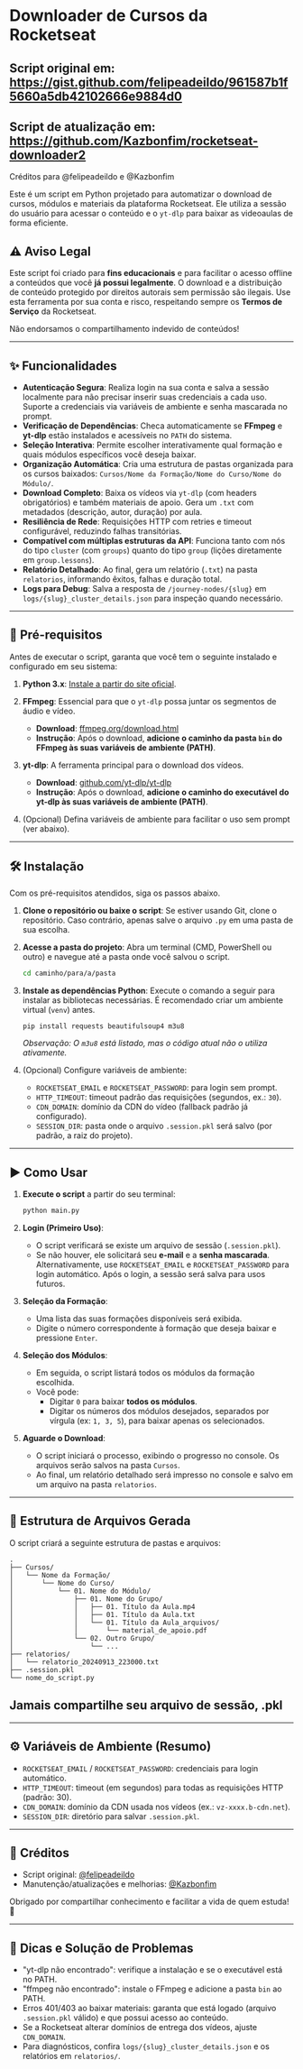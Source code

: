 # Downloader de Cursos da Rocketseat

## Script original em: https://gist.github.com/felipeadeildo/961587b1f5660a5db42102666e9884d0

## Script de atualização em: https://github.com/Kazbonfim/rocketseat-downloader2

Créditos para @felipeadeildo e @Kazbonfim

Este é um script em Python projetado para automatizar o download de cursos, módulos e materiais da plataforma Rocketseat. Ele utiliza a sessão do usuário para acessar o conteúdo e o `yt-dlp` para baixar as videoaulas de forma eficiente.

## ⚠️ Aviso Legal

Este script foi criado para **fins educacionais** e para facilitar o acesso offline a conteúdos que você **já possui legalmente**. O download e a distribuição de conteúdo protegido por direitos autorais sem permissão são ilegais. Use esta ferramenta por sua conta e risco, respeitando sempre os **Termos de Serviço** da Rocketseat.

Não endorsamos o compartilhamento indevido de conteúdos!

---

## ✨ Funcionalidades

- **Autenticação Segura**: Realiza login na sua conta e salva a sessão localmente para não precisar inserir suas credenciais a cada uso. Suporte a credenciais via variáveis de ambiente e senha mascarada no prompt.
- **Verificação de Dependências**: Checa automaticamente se **FFmpeg** e **yt-dlp** estão instalados e acessíveis no `PATH` do sistema.
- **Seleção Interativa**: Permite escolher interativamente qual formação e quais módulos específicos você deseja baixar.
- **Organização Automática**: Cria uma estrutura de pastas organizada para os cursos baixados: `Cursos/Nome da Formação/Nome do Curso/Nome do Módulo/`.
- **Download Completo**: Baixa os vídeos via `yt-dlp` (com headers obrigatórios) e também materiais de apoio. Gera um `.txt` com metadados (descrição, autor, duração) por aula.
- **Resiliência de Rede**: Requisições HTTP com retries e timeout configurável, reduzindo falhas transitórias.
- **Compatível com múltiplas estruturas da API**: Funciona tanto com nós do tipo `cluster` (com `groups`) quanto do tipo `group` (lições diretamente em `group.lessons`).
- **Relatório Detalhado**: Ao final, gera um relatório (`.txt`) na pasta `relatorios`, informando êxitos, falhas e duração total.
- **Logs para Debug**: Salva a resposta de `/journey-nodes/{slug}` em `logs/{slug}_cluster_details.json` para inspeção quando necessário.

---

## 🚀 Pré-requisitos

Antes de executar o script, garanta que você tem o seguinte instalado e configurado em seu sistema:

1.  **Python 3.x**: [Instale a partir do site oficial](https://www.python.org/downloads/).
2.  **FFmpeg**: Essencial para que o `yt-dlp` possa juntar os segmentos de áudio e vídeo.
    - **Download**: [ffmpeg.org/download.html](https://ffmpeg.org/download.html)
    - **Instrução**: Após o download, **adicione o caminho da pasta `bin` do FFmpeg às suas variáveis de ambiente (PATH)**.
3.  **yt-dlp**: A ferramenta principal para o download dos vídeos.

    - **Download**: [github.com/yt-dlp/yt-dlp](https://github.com/yt-dlp/yt-dlp)
    - **Instrução**: Após o download, **adicione o caminho do executável do yt-dlp às suas variáveis de ambiente (PATH)**.

4.  (Opcional) Defina variáveis de ambiente para facilitar o uso sem prompt (ver abaixo).

---

## 🛠️ Instalação

Com os pré-requisitos atendidos, siga os passos abaixo.

1.  **Clone o repositório ou baixe o script**:
    Se estiver usando Git, clone o repositório. Caso contrário, apenas salve o arquivo `.py` em uma pasta de sua escolha.

2.  **Acesse a pasta do projeto**:
    Abra um terminal (CMD, PowerShell ou outro) e navegue até a pasta onde você salvou o script.

    ```bash
    cd caminho/para/a/pasta
    ```

3.  **Instale as dependências Python**:
    Execute o comando a seguir para instalar as bibliotecas necessárias. É recomendado criar um ambiente virtual (`venv`) antes.

    ```bash
    pip install requests beautifulsoup4 m3u8
    ```

    _Observação: O `m3u8` está listado, mas o código atual não o utiliza ativamente._

4.  (Opcional) Configure variáveis de ambiente:

    - `ROCKETSEAT_EMAIL` e `ROCKETSEAT_PASSWORD`: para login sem prompt.
    - `HTTP_TIMEOUT`: timeout padrão das requisições (segundos, ex.: `30`).
    - `CDN_DOMAIN`: domínio da CDN do vídeo (fallback padrão já configurado).
    - `SESSION_DIR`: pasta onde o arquivo `.session.pkl` será salvo (por padrão, a raiz do projeto).

---

## ▶️ Como Usar

1.  **Execute o script** a partir do seu terminal:

    ```bash
    python main.py
    ```

2.  **Login (Primeiro Uso)**:

    - O script verificará se existe um arquivo de sessão (`.session.pkl`).
    - Se não houver, ele solicitará seu **e-mail** e a **senha mascarada**. Alternativamente, use `ROCKETSEAT_EMAIL` e `ROCKETSEAT_PASSWORD` para login automático. Após o login, a sessão será salva para usos futuros.

3.  **Seleção da Formação**:

    - Uma lista das suas formações disponíveis será exibida.
    - Digite o número correspondente à formação que deseja baixar e pressione `Enter`.

4.  **Seleção dos Módulos**:

    - Em seguida, o script listará todos os módulos da formação escolhida.
    - Você pode:
      - Digitar `0` para baixar **todos os módulos**.
      - Digitar os números dos módulos desejados, separados por vírgula (ex: `1, 3, 5`), para baixar apenas os selecionados.

5.  **Aguarde o Download**:
    - O script iniciará o processo, exibindo o progresso no console. Os arquivos serão salvos na pasta `Cursos`.
    - Ao final, um relatório detalhado será impresso no console e salvo em um arquivo na pasta `relatorios`.

---

## 📂 Estrutura de Arquivos Gerada

O script criará a seguinte estrutura de pastas e arquivos:

```
.
├── Cursos/
│   └── Nome da Formação/
│       └── Nome do Curso/
│           └── 01. Nome do Módulo/
│               ├── 01. Nome do Grupo/
│               │   ├── 01. Título da Aula.mp4
│               │   ├── 01. Título da Aula.txt
│               │   └── 01. Título da Aula_arquivos/
│               │       └── material_de_apoio.pdf
│               └── 02. Outro Grupo/
│                   └── ...
├── relatorios/
│   └── relatorio_20240913_223000.txt
├── .session.pkl
└── nome_do_script.py
```

## Jamais compartilhe seu arquivo de sessão, .pkl

---

## ⚙️ Variáveis de Ambiente (Resumo)

- `ROCKETSEAT_EMAIL` / `ROCKETSEAT_PASSWORD`: credenciais para login automático.
- `HTTP_TIMEOUT`: timeout (em segundos) para todas as requisições HTTP (padrão: 30).
- `CDN_DOMAIN`: domínio da CDN usada nos vídeos (ex.: `vz-xxxx.b-cdn.net`).
- `SESSION_DIR`: diretório para salvar `.session.pkl`.

---

## 🪪 Créditos

- Script original: [@felipeadeildo](https://github.com/felipeadeildo)
- Manutenção/atualizações e melhorias: [@Kazbonfim](https://github.com/Kazbonfim)

Obrigado por compartilhar conhecimento e facilitar a vida de quem estuda! 🙌

---

## 🧰 Dicas e Solução de Problemas

- "yt-dlp não encontrado": verifique a instalação e se o executável está no PATH.
- "ffmpeg não encontrado": instale o FFmpeg e adicione a pasta `bin` ao PATH.
- Erros 401/403 ao baixar materiais: garanta que está logado (arquivo `.session.pkl` válido) e que possui acesso ao conteúdo.
- Se a Rocketseat alterar domínios de entrega dos vídeos, ajuste `CDN_DOMAIN`.
- Para diagnósticos, confira `logs/{slug}_cluster_details.json` e os relatórios em `relatorios/`.
